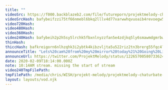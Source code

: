```yaml
---
title: ""
videoSrc: https://f000.backblazeb2.com/file/futureporn/projektmelody-chaturbate-2020-02-09.mp4
videoSrcHash: bafybeifzzi75tf66nmebl6bkq2lllv4d77xarwwhqvuoaib4revoegw5f4?filename=projektmelody-chaturbate-20200209T181400Z-source.mp4
video720Hash: 
video480Hash: 
video360Hash: 
video240Hash: bafybeih2p2h5sy5lrchk5fbxnlnyzzfan5e4zdjkq5ly6smawmdgmrbwgu?filename=projektmelody-chaturbate-20200209T181400Z-240p.mp4
thinHash: 
thiccHash: bafkreigorn6nlhzqhk3i2ybtk4kibzvljta5u522riz2tn3brerg55fqc4?filename=20200209T181400Z-thicc.jpg
announceTitle: "Lets%20cam%20from%20my%20mirror%20today%21%20Going%20Live%21%21"
announceUrl: https://twitter.com/ProjektMelody/status/1226570058073362438
date: 2020-02-09T18:14:00.000Z
note: 10:14AM stream. missing the start of stream
video240TmpFilePath: 
tmpFilePath: /media/chris/WISH/projekt-melody/projektmelody-chaturbate-2020-02-09.mp4
layout: layouts/vod.njk
---
```

